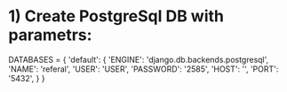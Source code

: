 # 1) Create PostgreSql DB with parametrs:

DATABASES = {
    'default': {
        'ENGINE': 'django.db.backends.postgresql',
        'NAME': 'referal',
        'USER': 'USER',
        'PASSWORD': '2585',
        'HOST': '',
        'PORT': '5432',
    }
}